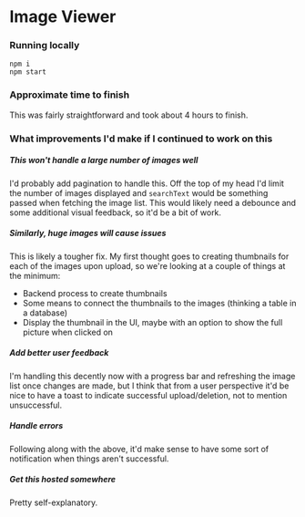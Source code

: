 # Image Viewer

### Running locally
```shell
npm i
npm start
```

### Approximate time to finish
This was fairly straightforward and took about 4 hours to finish. 

### What improvements I'd make if I continued to work on this

##### This won't handle a large number of images well
I'd probably add pagination to handle this. Off the top of my head I'd limit the number of images displayed and `searchText` would be something passed when fetching the image list. 
This would likely need a debounce and some additional visual feedback, so it'd be a bit of work.

##### Similarly, huge images will cause issues
This is likely a tougher fix. My first thought goes to creating thumbnails for each of the images upon upload, so we're looking at a couple of things at the minimum:
- Backend process to create thumbnails
- Some means to connect the thumbnails to the images (thinking a table in a database)
- Display the thumbnail in the UI, maybe with an option to show the full picture when clicked on

##### Add better user feedback
I'm handling this decently now with a progress bar and refreshing the image list once changes are made, but I think that from a user perspective it'd be nice to have a toast to indicate successful upload/deletion, not to mention unsuccessful. 

##### Handle errors
Following along with the above, it'd make sense to have some sort of notification when things aren't successful.

##### Get this hosted somewhere
Pretty self-explanatory.